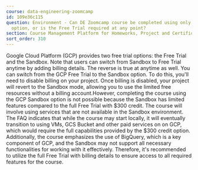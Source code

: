 ```yaml
---
course: data-engineering-zoomcamp
id: 109e36c115
question: Environment - Can DE Zoomcamp course be completed using only the GCP Sandbox
  option, or is the Free Trial required at any point?
section: Course Management Platform for Homeworks, Project and Certificate
sort_order: 310
---
```


Google Cloud Platform (GCP) provides two free trial options: the Free Trial and the Sandbox. Note that users can switch from Sandbox to Free Trial anytime by adding billing details. The reverse is true at anytime as well. You can switch from the GCP Free Trial to the Sandbox option. To do this, you'll need to disable billing on your project. Once billing is disabled, your project will revert to the Sandbox mode, allowing you to use the limited free resources without a billing account.However, completing the course using the GCP Sandbox option is not possible because the Sandbox has limited features compared to the full Free Trial with $300 credit. The course will involve using services that are not available in the Sandbox environment. The FAQ indicates that while the course may start locally, it will eventually transition to using VMs, GCS Bucket and other paid services on on GCP, which would require the full capabilities provided by the $300 credit option. Additionally, the course emphasizes the use of BigQuery, which is a key component of GCP, and the Sandbox may not support all necessary functionalities for working with it effectively. Therefore, it's recommended to utilize the full Free Trial with billing details to ensure access to all required features for the course.

